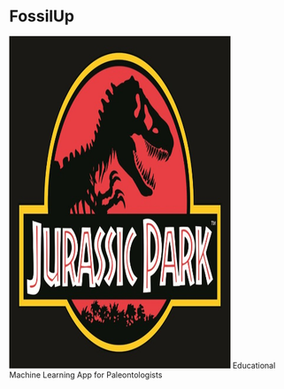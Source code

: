 # FossilUp
<img src = "https://github.com/aggtamv/FossilUp/blob/main/jurassic.jpg" width = "400" height = "600">
Educational Machine Learning App for Paleontologists
